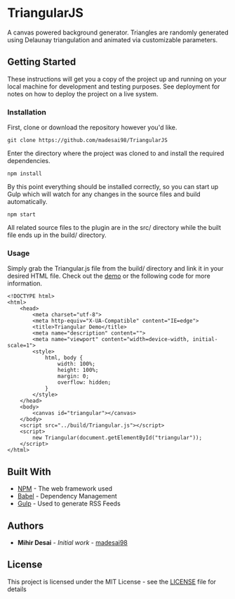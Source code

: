 # TriangularJS

A canvas powered background generator. Triangles are randomly generated using Delaunay triangulation and animated via customizable parameters.

## Getting Started

These instructions will get you a copy of the project up and running on your local machine for development and testing purposes. See deployment for notes on how to deploy the project on a live system.

### Installation

First, clone or download the repository however you'd like.

```
git clone https://github.com/madesai98/TriangularJS
```

Enter the directory where the project was cloned to and install the required dependencies.

```
npm install
```

By this point everything should be installed correctly, so you can start up Gulp which will watch for any changes in the source files and build automatically.

```
npm start
```

All related source files to the plugin are in the src/ directory while the built file ends up in the build/ directory.


### Usage

Simply grab the Triangular.js file from the build/ directory and link it in your desired HTML file. Check out the [demo](https://github.com/madesai98/TriangularJS/blob/master/demo/Triangular.html) or the following code for more information.

```
<!DOCTYPE html>
<html>
    <head>
        <meta charset="utf-8">
        <meta http-equiv="X-UA-Compatible" content="IE=edge">
        <title>Triangular Demo</title>
        <meta name="description" content="">
        <meta name="viewport" content="width=device-width, initial-scale=1">
        <style>
            html, body {
                width: 100%;
                height: 100%;
                margin: 0;
                overflow: hidden;
            }
        </style>
    </head>
    <body>
        <canvas id="triangular"></canvas>
    </body>
    <script src="../build/Triangular.js"></script>
    <script>
        new Triangular(document.getElementById("triangular"));
    </script>
</html>
```

## Built With

* [NPM](https://www.npmjs.com/) - The web framework used
* [Babel](https://babeljs.io/) - Dependency Management
* [Gulp](https://gulpjs.com/) - Used to generate RSS Feeds

## Authors

* **Mihir Desai** - *Initial work* - [madesai98](https://github.com/madesai98)

## License

This project is licensed under the MIT License - see the [LICENSE](LICENSE) file for details